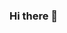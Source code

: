 ### Hi there 👋

<!--
**Saintromeo1/Saintromeo1** is a ✨ _special_ ✨ repository because its `README.md` (this file) appears on your GitHub profile.

Here are some ideas to get you started:

- 🔭 I’m currently working on a new album project..
- 🌱 I’m currently ready for the global music exhibition. 
- 👯 I’m looking to collaborate on management and sponsorship. 
- 🤔 I’m looking on promotion and distribution..
-
- 📫 How to reach me: saintromeo125@gmail.com 
- 😄 Pronouns: ... He 
- ⚡ Fun fact: ... Delivery is sure. 
-->
